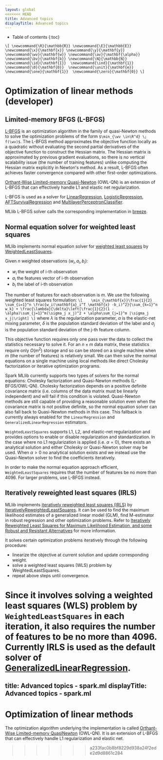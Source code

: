```yaml
---
layout: global
<<<<<<< HEAD
title: Advanced topics
displayTitle: Advanced topics
---
```


* Table of contents
{:toc}

`\[
\newcommand{\R}{\mathbb{R}}
\newcommand{\E}{\mathbb{E}} 
\newcommand{\x}{\mathbf{x}}
\newcommand{\y}{\mathbf{y}}
\newcommand{\wv}{\mathbf{w}}
\newcommand{\av}{\mathbf{\alpha}}
\newcommand{\bv}{\mathbf{b}}
\newcommand{\N}{\mathbb{N}}
\newcommand{\id}{\mathbf{I}} 
\newcommand{\ind}{\mathbf{1}} 
\newcommand{\0}{\mathbf{0}} 
\newcommand{\unit}{\mathbf{e}} 
\newcommand{\one}{\mathbf{1}} 
\newcommand{\zero}{\mathbf{0}}
\]`

# Optimization of linear methods (developer)

## Limited-memory BFGS (L-BFGS)
[L-BFGS](http://en.wikipedia.org/wiki/Limited-memory_BFGS) is an optimization 
algorithm in the family of quasi-Newton methods to solve the optimization problems of the form 
`$\min_{\wv \in\R^d} \; f(\wv)$`. The L-BFGS method approximates the objective function locally as a 
quadratic without evaluating the second partial derivatives of the objective function to construct the 
Hessian matrix. The Hessian matrix is approximated by previous gradient evaluations, so there is no 
vertical scalability issue (the number of training features) unlike computing the Hessian matrix 
explicitly in Newton's method. As a result, L-BFGS often achieves faster convergence compared with 
other first-order optimizations.

[Orthant-Wise Limited-memory
Quasi-Newton](http://research-srv.microsoft.com/en-us/um/people/jfgao/paper/icml07scalable.pdf)
(OWL-QN) is an extension of L-BFGS that can effectively handle L1 and elastic net regularization.

L-BFGS is used as a solver for [LinearRegression](api/scala/index.html#org.apache.spark.ml.regression.LinearRegression),
[LogisticRegression](api/scala/index.html#org.apache.spark.ml.classification.LogisticRegression),
[AFTSurvivalRegression](api/scala/index.html#org.apache.spark.ml.regression.AFTSurvivalRegression)
and [MultilayerPerceptronClassifier](api/scala/index.html#org.apache.spark.ml.classification.MultilayerPerceptronClassifier).

MLlib L-BFGS solver calls the corresponding implementation in [breeze](https://github.com/scalanlp/breeze/blob/master/math/src/main/scala/breeze/optimize/LBFGS.scala).

## Normal equation solver for weighted least squares

MLlib implements normal equation solver for [weighted least squares](https://en.wikipedia.org/wiki/Least_squares#Weighted_least_squares) by [WeightedLeastSquares]({{site.SPARK_GITHUB_URL}}/blob/v{{site.SPARK_VERSION_SHORT}}/mllib/src/main/scala/org/apache/spark/ml/optim/WeightedLeastSquares.scala).

Given $n$ weighted observations $(w_i, a_i, b_i)$:

* $w_i$ the weight of i-th observation
* $a_i$ the features vector of i-th observation
* $b_i$ the label of i-th observation

The number of features for each observation is $m$. We use the following weighted least squares formulation:
`\[   
\min_{\mathbf{x}}\frac{1}{2} \sum_{i=1}^n \frac{w_i(\mathbf{a}_i^T \mathbf{x} -b_i)^2}{\sum_{k=1}^n w_k} + \frac{\lambda}{\delta}\left[\frac{1}{2}(1 - \alpha)\sum_{j=1}^m(\sigma_j x_j)^2 + \alpha\sum_{j=1}^m |\sigma_j x_j|\right]
\]`
where $\lambda$ is the regularization parameter, $\alpha$ is the elastic-net mixing parameter, $\delta$ is the population standard deviation of the label
and $\sigma_j$ is the population standard deviation of the j-th feature column.

This objective function requires only one pass over the data to collect the statistics necessary to solve it. For an
$n \times m$ data matrix, these statistics require only $O(m^2)$ storage and so can be stored on a single machine when $m$ (the number of features) is
relatively small. We can then solve the normal equations on a single machine using local methods like direct Cholesky factorization or iterative optimization programs.

Spark MLlib currently supports two types of solvers for the normal equations: Cholesky factorization and Quasi-Newton methods (L-BFGS/OWL-QN). Cholesky factorization
depends on a positive definite covariance matrix (i.e. columns of the data matrix must be linearly independent) and will fail if this condition is violated. Quasi-Newton methods
are still capable of providing a reasonable solution even when the covariance matrix is not positive definite, so the normal equation solver can also fall back to 
Quasi-Newton methods in this case. This fallback is currently always enabled for the `LinearRegression` and `GeneralizedLinearRegression` estimators.

`WeightedLeastSquares` supports L1, L2, and elastic-net regularization and provides options to enable or disable regularization and standardization. In the case where no 
L1 regularization is applied (i.e. $\alpha = 0$), there exists an analytical solution and either Cholesky or Quasi-Newton solver may be used. When $\alpha > 0$ no analytical 
solution exists and we instead use the Quasi-Newton solver to find the coefficients iteratively. 

In order to make the normal equation approach efficient, `WeightedLeastSquares` requires that the number of features be no more than 4096. For larger problems, use L-BFGS instead.

## Iteratively reweighted least squares (IRLS)

MLlib implements [iteratively reweighted least squares (IRLS)](https://en.wikipedia.org/wiki/Iteratively_reweighted_least_squares) by [IterativelyReweightedLeastSquares]({{site.SPARK_GITHUB_URL}}/blob/v{{site.SPARK_VERSION_SHORT}}/mllib/src/main/scala/org/apache/spark/ml/optim/IterativelyReweightedLeastSquares.scala).
It can be used to find the maximum likelihood estimates of a generalized linear model (GLM), find M-estimator in robust regression and other optimization problems.
Refer to [Iteratively Reweighted Least Squares for Maximum Likelihood Estimation, and some Robust and Resistant Alternatives](http://www.jstor.org/stable/2345503) for more information.

It solves certain optimization problems iteratively through the following procedure:

* linearize the objective at current solution and update corresponding weight.
* solve a weighted least squares (WLS) problem by WeightedLeastSquares.
* repeat above steps until convergence.

Since it involves solving a weighted least squares (WLS) problem by `WeightedLeastSquares` in each iteration,
it also requires the number of features to be no more than 4096.
Currently IRLS is used as the default solver of [GeneralizedLinearRegression](api/scala/index.html#org.apache.spark.ml.regression.GeneralizedLinearRegression).
=======
title: Advanced topics - spark.ml
displayTitle: Advanced topics - spark.ml
---

# Optimization of linear methods

The optimization algorithm underlying the implementation is called
[Orthant-Wise Limited-memory
QuasiNewton](http://research-srv.microsoft.com/en-us/um/people/jfgao/paper/icml07scalable.pdf)
(OWL-QN). It is an extension of L-BFGS that can effectively handle L1
regularization and elastic net.
>>>>>>> a233fac0b8bf8229d938a24f2ede2d9d8861c284
